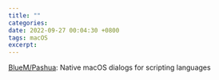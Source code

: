 ```yaml
---
title: ""
categories: 
date: 2022-09-27 00:04:30 +0800
tags: macOS
excerpt: 
---
```




[BlueM/Pashua](https://github.com/BlueM/Pashua): Native macOS dialogs for scripting languages







